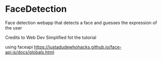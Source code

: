 # FaceDetection
Face detection webapp that detects a face and guesses the expression of the user

Credits to Web Dev Simplified fot the tutorial

using faceapi https://justadudewhohacks.github.io/face-api.js/docs/globals.html
